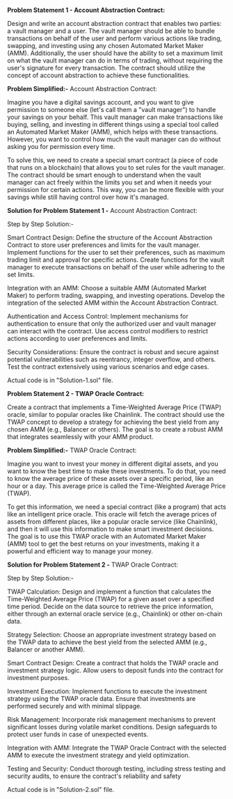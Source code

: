 **Problem Statement 1 - Account Abstraction Contract:**

Design and write an account abstraction contract that enables two parties: a vault manager and a user. The vault manager should be able to bundle transactions on behalf of the user and perform various actions like trading, swapping, and investing using any chosen Automated Market Maker (AMM). Additionally, the user should have the ability to set a maximum limit on what the vault manager can do in terms of trading, without requiring the user's signature for every transaction. The contract should utilize the concept of account abstraction to achieve these functionalities.

**Problem Simplified:-**
Account Abstraction Contract:

Imagine you have a digital savings account, and you want to give permission to someone else (let's call them a "vault manager") to handle your savings on your behalf. This vault manager can make transactions like buying, selling, and investing in different things using a special tool called an Automated Market Maker (AMM), which helps with these transactions. However, you want to control how much the vault manager can do without asking you for permission every time.

To solve this, we need to create a special smart contract (a piece of code that runs on a blockchain) that allows you to set rules for the vault manager. The contract should be smart enough to understand when the vault manager can act freely within the limits you set and when it needs your permission for certain actions. This way, you can be more flexible with your savings while still having control over how it's managed.


**Solution for Problem Statement 1 -**
Account Abstraction Contract:

Step by Step Solution:-

Smart Contract Design:
Define the structure of the Account Abstraction Contract to store user preferences and limits for the vault manager.
Implement functions for the user to set their preferences, such as maximum trading limit and approval for specific actions.
Create functions for the vault manager to execute transactions on behalf of the user while adhering to the set limits.


Integration with an AMM:
Choose a suitable AMM (Automated Market Maker) to perform trading, swapping, and investing operations.
Develop the integration of the selected AMM within the Account Abstraction Contract.


Authentication and Access Control:
Implement mechanisms for authentication to ensure that only the authorized user and vault manager can interact with the contract.
Use access control modifiers to restrict actions according to user preferences and limits.


Security Considerations:
Ensure the contract is robust and secure against potential vulnerabilities such as reentrancy, integer overflow, and others.
Test the contract extensively using various scenarios and edge cases.

Actual code is in "Solution-1.sol" file.



**Problem Statement 2 - TWAP Oracle Contract:**

Create a contract that implements a Time-Weighted Average Price (TWAP) oracle, similar to popular oracles like Chainlink. The contract should use the TWAP concept to develop a strategy for achieving the best yield from any chosen AMM (e.g., Balancer or others). The goal is to create a robust AMM that integrates seamlessly with your AMM product.

**Problem Simplified:-**
TWAP Oracle Contract:

Imagine you want to invest your money in different digital assets, and you want to know the best time to make these investments. To do that, you need to know the average price of these assets over a specific period, like an hour or a day. This average price is called the Time-Weighted Average Price (TWAP).

To get this information, we need a special contract (like a program) that acts like an intelligent price oracle. This oracle will fetch the average prices of assets from different places, like a popular oracle service (like Chainlink), and then it will use this information to make smart investment decisions. The goal is to use this TWAP oracle with an Automated Market Maker (AMM) tool to get the best returns on your investments, making it a powerful and efficient way to manage your money.


**Solution for Problem Statement 2 -**
TWAP Oracle Contract:

Step by Step Solution:-

TWAP Calculation:
Design and implement a function that calculates the Time-Weighted Average Price (TWAP) for a given asset over a specified time period.
Decide on the data source to retrieve the price information, either through an external oracle service (e.g., Chainlink) or other on-chain data.


Strategy Selection:
Choose an appropriate investment strategy based on the TWAP data to achieve the best yield from the selected AMM (e.g., Balancer or another AMM).


Smart Contract Design:
Create a contract that holds the TWAP oracle and investment strategy logic.
Allow users to deposit funds into the contract for investment purposes.


Investment Execution:
Implement functions to execute the investment strategy using the TWAP oracle data.
Ensure that investments are performed securely and with minimal slippage.


Risk Management:
Incorporate risk management mechanisms to prevent significant losses during volatile market conditions.
Design safeguards to protect user funds in case of unexpected events.


Integration with AMM:
Integrate the TWAP Oracle Contract with the selected AMM to execute the investment strategy and yield optimization.


Testing and Security:
Conduct thorough testing, including stress testing and security audits, to ensure the contract's reliability and safety

Actual code is in "Solution-2.sol" file.




